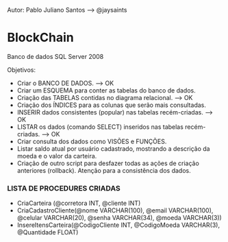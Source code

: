 Autor: Pablo Juliano Santos --> @jaysaints
# BlockChain
Banco de dados SQL Server 2008


Objetivos:
- Criar o BANCO DE DADOS. --> OK
- Criar um ESQUEMA para conter as tabelas do banco de dados.
- Criação das TABELAS contidas no diagrama relacional. --> OK
- Criação dos ÍNDICES para as colunas que serão mais consultadas.
- INSERIR dados consistentes (popular) nas tabelas recém-criadas. --> OK
- LISTAR os dados (comando SELECT) inseridos nas tabelas recém-criadas. --> OK
- Criar consulta dos dados como VISÕES e FUNÇÕES.
- Listar saldo atual por usuário cadastrado, mostrando a descrição da moeda e o valor da carteira.
- Criação de outro script para desfazer todas as ações de criação anteriores (rollback). Atenção 
para a consistência dos dados.

### LISTA DE PROCEDURES CRIADAS
- CriaCarteira (@corretora INT, @cliente INT)
- CriaCadastroCliente(@nome VARCHAR(100), @email VARCHAR(100), @celular VARCHAR(20), @senha VARCHAR(34), @moeda VARCHAR(3))
- InsereItensCarteira(@CodigoCliente INT, @CodigoMoeda VARCHAR(3), @Quantidade FLOAT)
